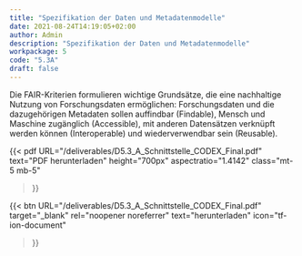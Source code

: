 ```yaml
---
title: "Spezifikation der Daten und Metadaten­modelle"
date: 2021-08-24T14:19:05+02:00
author: Admin
description: "Spezifikation der Daten und Metadaten­modelle"
workpackage: 5
code: "5.3A"
draft: false
---
```


Die FAIR-Kriterien formulieren wichtige Grundsätze, die eine nachhaltige Nutzung von Forschungsdaten ermöglichen: Forschungsdaten und die dazugehörigen Metadaten sollen auffindbar (Findable), Mensch und Maschine zugänglich (Accessible), mit anderen Datensätzen verknüpft werden können (Interoperable) und wiederverwendbar sein (Reusable).

{{< pdf
    URL="/deliverables/D5.3_A_Schnittstelle_CODEX_Final.pdf"
    text="PDF herunterladen"
    height="700px"
    aspectratio="1.4142"
    class="mt-5 mb-5"
>}}


{{< btn
    URL="/deliverables/D5.3_A_Schnittstelle_CODEX_Final.pdf"
    target="_blank"
    rel="noopener noreferrer"
    text="herunterladen"
    icon="tf-ion-document"
>}}
